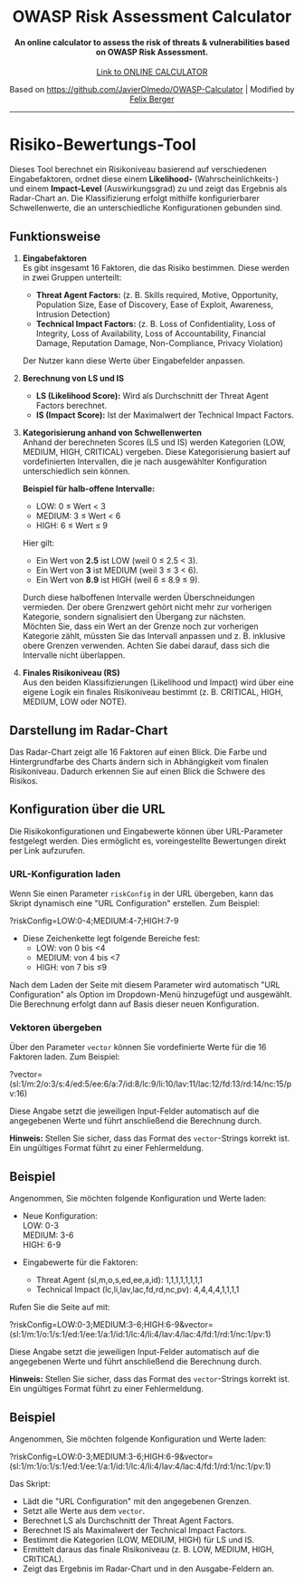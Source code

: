 <div align="center">
  <h1>OWASP Risk Assessment Calculator</h1>

<h4>An online calculator to assess the risk of threats & vulnerabilities based on OWASP Risk Assessment.</h4>

<a align="center" href="https://" target="_blank">Link to ONLINE CALCULATOR</a>

Based on https://github.com/JavierOlmedo/OWASP-Calculator | Modified by <a href="https://github.com/Zylesto" target="_blank"><span>Felix Berger</span></a>

</div>

---

# Risiko-Bewertungs-Tool

Dieses Tool berechnet ein Risikoniveau basierend auf verschiedenen Eingabefaktoren, ordnet diese einem **Likelihood-** (Wahrscheinlichkeits-) und einem **Impact-Level** (Auswirkungsgrad) zu und zeigt das Ergebnis als Radar-Chart an. Die Klassifizierung erfolgt mithilfe konfigurierbarer Schwellenwerte, die an unterschiedliche Konfigurationen gebunden sind.

## Funktionsweise

1. **Eingabefaktoren**  
   Es gibt insgesamt 16 Faktoren, die das Risiko bestimmen. Diese werden in zwei Gruppen unterteilt:
    - **Threat Agent Factors:** (z. B. Skills required, Motive, Opportunity, Population Size, Ease of Discovery, Ease of Exploit, Awareness, Intrusion Detection)
    - **Technical Impact Factors:** (z. B. Loss of Confidentiality, Loss of Integrity, Loss of Availability, Loss of Accountability, Financial Damage, Reputation Damage, Non-Compliance, Privacy Violation)

   Der Nutzer kann diese Werte über Eingabefelder anpassen.

2. **Berechnung von LS und IS**
    - **LS (Likelihood Score):** Wird als Durchschnitt der Threat Agent Factors berechnet.
    - **IS (Impact Score):** Ist der Maximalwert der Technical Impact Factors.

3. **Kategorisierung anhand von Schwellenwerten**  
   Anhand der berechneten Scores (LS und IS) werden Kategorien (LOW, MEDIUM, HIGH, CRITICAL) vergeben. Diese Kategorisierung basiert auf vordefinierten Intervallen, die je nach ausgewählter Konfiguration unterschiedlich sein können.

   **Beispiel für halb-offene Intervalle:**
    - LOW: 0 ≤ Wert < 3
    - MEDIUM: 3 ≤ Wert < 6
    - HIGH: 6 ≤ Wert ≤ 9

   Hier gilt:
    - Ein Wert von **2.5** ist LOW (weil 0 ≤ 2.5 < 3).
    - Ein Wert von **3** ist MEDIUM (weil 3 ≤ 3 < 6).
    - Ein Wert von **8.9** ist HIGH (weil 6 ≤ 8.9 ≤ 9).

   Durch diese halboffenen Intervalle werden Überschneidungen vermieden. Der obere Grenzwert gehört nicht mehr zur vorherigen Kategorie, sondern signalisiert den Übergang zur nächsten.  
   Möchten Sie, dass ein Wert an der Grenze noch zur vorherigen Kategorie zählt, müssten Sie das Intervall anpassen und z. B. inklusive obere Grenzen verwenden. Achten Sie dabei darauf, dass sich die Intervalle nicht überlappen.

4. **Finales Risikoniveau (RS)**  
   Aus den beiden Klassifizierungen (Likelihood und Impact) wird über eine eigene Logik ein finales Risikoniveau bestimmt (z. B. CRITICAL, HIGH, MEDIUM, LOW oder NOTE).

## Darstellung im Radar-Chart

Das Radar-Chart zeigt alle 16 Faktoren auf einen Blick. Die Farbe und Hintergrundfarbe des Charts ändern sich in Abhängigkeit vom finalen Risikoniveau. Dadurch erkennen Sie auf einen Blick die Schwere des Risikos.

## Konfiguration über die URL

Die Risikokonfigurationen und Eingabewerte können über URL-Parameter festgelegt werden. Dies ermöglicht es, voreingestellte Bewertungen direkt per Link aufzurufen.

### URL-Konfiguration laden

Wenn Sie einen Parameter `riskConfig` in der URL übergeben, kann das Skript dynamisch eine "URL Configuration" erstellen. Zum Beispiel: 

?riskConfig=LOW:0-4;MEDIUM:4-7;HIGH:7-9


- Diese Zeichenkette legt folgende Bereiche fest:
    - LOW: von 0 bis <4
    - MEDIUM: von 4 bis <7
    - HIGH: von 7 bis ≤9

Nach dem Laden der Seite mit diesem Parameter wird automatisch "URL Configuration" als Option im Dropdown-Menü hinzugefügt und ausgewählt. Die Berechnung erfolgt dann auf Basis dieser neuen Konfiguration.

### Vektoren übergeben

Über den Parameter `vector` können Sie vordefinierte Werte für die 16 Faktoren laden. Zum Beispiel:

?vector=(sl:1/m:2/o:3/s:4/ed:5/ee:6/a:7/id:8/lc:9/li:10/lav:11/lac:12/fd:13/rd:14/nc:15/pv:16)


Diese Angabe setzt die jeweiligen Input-Felder automatisch auf die angegebenen Werte und führt anschließend die Berechnung durch.

**Hinweis:** Stellen Sie sicher, dass das Format des `vector`-Strings korrekt ist. Ein ungültiges Format führt zu einer Fehlermeldung.

## Beispiel

Angenommen, Sie möchten folgende Konfiguration und Werte laden:

- Neue Konfiguration:  
  LOW: 0-3  
  MEDIUM: 3-6  
  HIGH: 6-9

- Eingabewerte für die Faktoren:
    - Threat Agent (sl,m,o,s,ed,ee,a,id): 1,1,1,1,1,1,1,1
    - Technical Impact (lc,li,lav,lac,fd,rd,nc,pv): 4,4,4,4,1,1,1,1

Rufen Sie die Seite auf mit: 

?riskConfig=LOW:0-3;MEDIUM:3-6;HIGH:6-9&vector=(sl:1/m:1/o:1/s:1/ed:1/ee:1/a:1/id:1/lc:4/li:4/lav:4/lac:4/fd:1/rd:1/nc:1/pv:1)

Diese Angabe setzt die jeweiligen Input-Felder automatisch auf die angegebenen Werte und führt anschließend die 
Berechnung durch.

**Hinweis:** Stellen Sie sicher, dass das Format des `vector`-Strings korrekt ist. Ein ungültiges Format führt zu einer Fehlermeldung.

## Beispiel

Angenommen, Sie möchten folgende Konfiguration und Werte laden:

?riskConfig=LOW:0-3;MEDIUM:3-6;HIGH:6-9&vector=(sl:1/m:1/o:1/s:1/ed:1/ee:1/a:1/id:1/lc:4/li:4/lav:4/lac:4/fd:1/rd:1/nc:1/pv:1)


Das Skript:
- Lädt die "URL Configuration" mit den angegebenen Grenzen.
- Setzt alle Werte aus dem `vector`.
- Berechnet LS als Durchschnitt der Threat Agent Factors.
- Berechnet IS als Maximalwert der Technical Impact Factors.
- Bestimmt die Kategorien (LOW, MEDIUM, HIGH) für LS und IS.
- Ermittelt daraus das finale Risikoniveau (z. B. LOW, MEDIUM, HIGH, CRITICAL).
- Zeigt das Ergebnis im Radar-Chart und in den Ausgabe-Feldern an.






 

